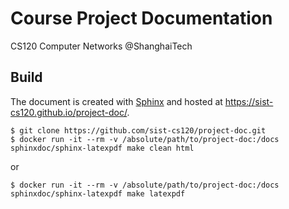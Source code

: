# Course Project Documentation
CS120 Computer Networks @ShanghaiTech

## Build
The document is created with [Sphinx](https://www.sphinx-doc.org/en/master/usage/installation.html) and hosted at https://sist-cs120.github.io/project-doc/.

```
$ git clone https://github.com/sist-cs120/project-doc.git
$ docker run -it --rm -v /absolute/path/to/project-doc:/docs sphinxdoc/sphinx-latexpdf make clean html
```
or
```
$ docker run -it --rm -v /absolute/path/to/project-doc:/docs sphinxdoc/sphinx-latexpdf make latexpdf
```
